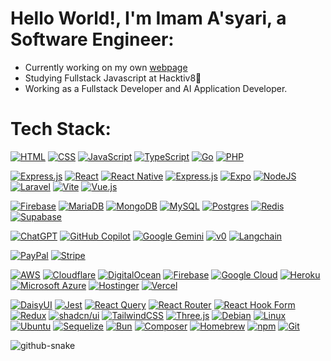 # Hello World!, I'm Imam A'syari, a Software Engineer:
- Currently working on my own [webpage](https://www.imamasyari.com)
- Studying Fullstack Javascript at Hacktiv8🦊
- Working as a Fullstack Developer and AI Application Developer.


# Tech Stack: 
[![HTML](https://img.shields.io/badge/HTML-%23E34F26.svg?logo=html5&logoColor=white)](#) [![CSS](https://img.shields.io/badge/CSS-1572B6?logo=css3&logoColor=fff)](#) [![JavaScript](https://img.shields.io/badge/JavaScript-F7DF1E?logo=javascript&logoColor=000)](#) [![TypeScript](https://img.shields.io/badge/TypeScript-3178C6?logo=typescript&logoColor=fff)](#) [![Go](https://img.shields.io/badge/Go-%2300ADD8.svg?&logo=go&logoColor=white)](#) [![PHP](https://img.shields.io/badge/php-%23777BB4.svg?&logo=php&logoColor=white)](#)

[![Express.js](https://img.shields.io/badge/Express.js-%23404d59.svg?logo=express&logoColor=%2361DAFB)](#) [![React](https://img.shields.io/badge/React-%2320232a.svg?logo=react&logoColor=%2361DAFB)](#) [![React Native](https://img.shields.io/badge/React_Native-%2320232a.svg?logo=react&logoColor=%2361DAFB)](#) [![Express.js](https://img.shields.io/badge/Express.js-%23404d59.svg?logo=express&logoColor=%2361DAFB)](#) [![Expo](https://img.shields.io/badge/Expo-000020?logo=expo&logoColor=fff)](#) [![NodeJS](https://img.shields.io/badge/Node.js-6DA55F?logo=node.js&logoColor=white)](#) [![Laravel](https://img.shields.io/badge/Laravel-%23FF2D20.svg?logo=laravel&logoColor=white)](#) [![Vite](https://img.shields.io/badge/Vite-646CFF?logo=vite&logoColor=fff)](#) [![Vue.js](https://img.shields.io/badge/Vue.js-4FC08D?logo=vuedotjs&logoColor=fff)](#) 

[![Firebase](https://img.shields.io/badge/Firebase-039BE5?logo=Firebase&logoColor=white)](#) [![MariaDB](https://img.shields.io/badge/MariaDB-003545?logo=mariadb&logoColor=white)](#)  [![MongoDB](https://img.shields.io/badge/MongoDB-%234ea94b.svg?logo=mongodb&logoColor=white)](#) [![MySQL](https://img.shields.io/badge/MySQL-4479A1?logo=mysql&logoColor=fff)](#) [![Postgres](https://img.shields.io/badge/Postgres-%23316192.svg?logo=postgresql&logoColor=white)](#) [![Redis](https://img.shields.io/badge/Redis-%23DD0031.svg?logo=redis&logoColor=white)](#) [![Supabase](https://img.shields.io/badge/Supabase-3FCF8E?logo=supabase&logoColor=fff)](#) 

[![ChatGPT](https://img.shields.io/badge/ChatGPT-74aa9c?logo=openai&logoColor=white)](#) [![GitHub Copilot](https://img.shields.io/badge/GitHub%20Copilot-000?logo=githubcopilot&logoColor=fff)](#)  [![Google Gemini](https://img.shields.io/badge/Google%20Gemini-886FBF?logo=googlegemini&logoColor=fff)](#) [![v0](https://img.shields.io/badge/v0-000?logo=v0&logoColor=fff)](#) [![Langchain](https://img.shields.io/badge/LangChain-ffffff?logo=langchain&logoColor=green)](#)

[![PayPal](https://img.shields.io/badge/PayPal-003087?logo=paypal&logoColor=fff)](#) [![Stripe](https://img.shields.io/badge/Stripe-5851DD?logo=stripe&logoColor=fff)](#) 

[![AWS](https://img.shields.io/badge/AWS-%23FF9900.svg?logo=amazon-web-services&logoColor=white)](#) [![Cloudflare](https://img.shields.io/badge/Cloudflare-F38020?logo=Cloudflare&logoColor=white)](#) [![DigitalOcean](https://img.shields.io/badge/DigitalOcean-%230167ff.svg?logo=digitalOcean&logoColor=white)](#) [![Firebase](https://img.shields.io/badge/Firebase-039BE5?logo=Firebase&logoColor=white)](#) [![Google Cloud](https://img.shields.io/badge/Google%20Cloud-%234285F4.svg?logo=google-cloud&logoColor=white)](#) [![Heroku](https://img.shields.io/badge/Heroku-430098?logo=heroku&logoColor=fffe)](#) [![Microsoft Azure](https://custom-icon-badges.demolab.com/badge/Microsoft%20Azure-0089D6?logo=msazure&logoColor=white)](#) [![Hostinger](https://img.shields.io/badge/Hostinger-673DE6?logo=hostinger&logoColor=fff)](#) [![Vercel](https://img.shields.io/badge/Vercel-%23000000.svg?logo=vercel&logoColor=white)](#) 

[![DaisyUI](https://img.shields.io/badge/DaisyUI-5A0EF8?logo=daisyui&logoColor=fff)](#) [![Jest](https://img.shields.io/badge/Jest-C21325?logo=jest&logoColor=fff)](#) [![React Query](https://img.shields.io/badge/React%20Query-FF4154?logo=reactquery&logoColor=fff)](#) [![React Router](https://img.shields.io/badge/React_Router-CA4245?logo=react-router&logoColor=white)](#) [![React Hook Form](https://img.shields.io/badge/React%20Hook%20Form-EC5990?logo=reacthookform&logoColor=fff)](#)  [![Redux](https://img.shields.io/badge/Redux-764ABC?logo=redux&logoColor=fff)](#) [![shadcn/ui](https://img.shields.io/badge/shadcn%2Fui-000?logo=shadcnui&logoColor=fff)](#) [![TailwindCSS](https://img.shields.io/badge/Tailwind%20CSS-%2338B2AC.svg?logo=tailwind-css&logoColor=white)](#) [![Three.js](https://img.shields.io/badge/Three.js-000?logo=threedotjs&logoColor=fff)](#) [![Debian](https://img.shields.io/badge/Debian-A81D33?logo=debian&logoColor=fff)](#) [![Linux](https://img.shields.io/badge/Linux-FCC624?logo=linux&logoColor=black)](#) [![Ubuntu](https://img.shields.io/badge/Ubuntu-E95420?logo=ubuntu&logoColor=white)](#) [![Sequelize](https://img.shields.io/badge/Sequelize-52B0E7?logo=sequelize&logoColor=fff)](#) [![Bun](https://img.shields.io/badge/Bun-000?logo=bun&logoColor=fff)](#) [![Composer](https://img.shields.io/badge/Composer-885630?logo=composer&logoColor=fff)](#) [![Homebrew](https://img.shields.io/badge/Homebrew-FBB040?logo=homebrew&logoColor=fff)](#) [![npm](https://img.shields.io/badge/npm-CB3837?logo=npm&logoColor=fff)](#)  [![Git](https://img.shields.io/badge/Git-F05032?logo=git&logoColor=fff)](#) 







<picture>
  <source media="(prefers-color-scheme: dark)" srcset="https://raw.githubusercontent.com/tobiasmeyhoefer/tobiasmeyhoefer/output/github-snake-dark.svg" />
  <source media="(prefers-color-scheme: light)" srcset="https://raw.githubusercontent.com/tobiasmeyhoefer/tobiasmeyhoefer/output/github-snake.svg" />
  <img alt="github-snake" src="https://raw.githubusercontent.com/tobiasmeyhoefer/tobiasmeyhoefer/output/github-snake.svg" />
</picture>
